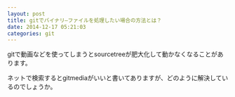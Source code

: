 ```yaml
---
layout: post
title: gitでバイナリ―ファイルを処理したい場合の方法とは？
date: 2014-12-17 05:21:03
categories: git
---
```

<!-- {% raw %} -->
<p>gitで動画などを使ってしまうとsourcetreeが肥大化して動かなくなることがあります。</p>

<p>ネットで検索するとgitmediaがいいと書いてありますが、どのように解決しているのでしょうか。</p>
<!-- {% endraw %} -->
